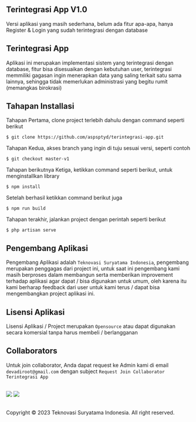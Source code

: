 ## Terintegrasi App V1.0
Versi aplikasi yang masih sederhana, belum ada fitur apa-apa, hanya Register & Login yang sudah terintegrasi dengan database

## Terintegrasi App
Aplikasi ini merupakan implementasi sistem yang terintegrasi dengan database, fitur bisa disesuaikan dengan kebutuhan user, terintegrasi memmiliki gagasan ingin menerapkan data yang saling terkait satu sama lainnya, sehingga tidak memerlukan administrasi yang begitu rumit (memangkas birokrasi)

## Tahapan Installasi
Tahapan Pertama, clone project terlebih dahulu dengan command seperti berikut

```.shell
$ git clone https://github.com/aspsptyd/terintegrasi-app.git
```

Tahapan Kedua, akses branch yang ingin di tuju sesuai versi, seperti contoh

```.shell
$ git checkout master-v1
```

Tahapan berikutnya Ketiga, ketikkan command seperti berikut, untuk menginstallkan library 

```.shell
$ npm install
```
Setelah berhasil ketikkan command berikut juga

```.shell
$ npm run build
```

Tahapan terakhir, jalankan project dengan perintah seperti berikut

```.shell
$ php artisan serve
```

## Pengembang Aplikasi
Pengembang Aplikasi adalah `Teknovasi Suryatama Indonesia`, pengembang merupakan penggagas dari project ini, untuk saat ini pengembang kami masih berproses dalam membangun serta memberikan improvement terhadap aplikasi agar dapat / bisa digunakan untuk umum, oleh karena itu kami berharap feedback dari user untuk kami terus / dapat bisa mengembangkan project aplikasi ini.

## Lisensi Aplikasi
Lisensi Aplikasi / Project merupakan `Opensource` atau dapat digunakan secara komersial tanpa harus membeli / berlangganan

## Collaborators
Untuk join collaborator, Anda dapat request ke Admin kami di email `devadiroot@gmail.com` dengan subject `Request Join Collaborator Terintegrasi App`
<br /><br />

[![](https://github.com/akunduwa.png?size=50)](https://github.com/akunduwa) 
[![](https://github.com/aspsptyd.png?size=50)](https://github.com/aspsptyd)
<br /><br />

Copyright © 2023 Teknovasi Suryatama Indonesia. All right reserved.